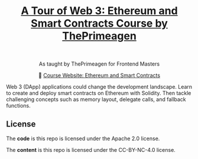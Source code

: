 <h1 align="center"><a href="https://frontendmasters.com/courses/web3-smart-contracts/">A Tour of Web 3: Ethereum and Smart Contracts Course by ThePrimeagen</a></h1> <br>

<p align="center">
 As taught by ThePrimeagen for Frontend Masters
</p>

<p align="center">
  📝 <a href="https://theprimeagen.github.io/web3-smart-contracts/">Course Website: Ethereum and Smart Contracts</a>
</p>

Web 3 (DApp) applications could change the development landscape. Learn to create and deploy smart contracts on Ethereum with Solidity. Then tackle challenging concepts such as memory layout, delegate calls, and fallback functions.

## License

The **code** is this repo is licensed under the Apache 2.0 license.

The **content** is this repo is licensed under the CC-BY-NC-4.0 license.
